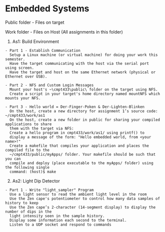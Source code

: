 # Embedded Systems

Public folder - Files on target

Work folder - Files on Host (All assignments in this folder)
  
  1. As1: Build Environment
   
    - Part 1 - Establish Communication
      Setup a Linux machine (or virtual machine) for doing your work this semester.
      Have the target communicating with the host via the serial port using screen.
      Have the target and host on the same Ethernet network (physical or Ethernet over USB).
    
    - Part 2 - NFS and Custom Login Messages
      Mount your host's ~\cmpt433\public\ folder on the target using NFS.
      Create a script in your target's home directory named mountNFS which mounts your NFS.
      
    - Part 3 - Hello world = Der-Finger-Poken & Der-Lighten-Blinken
      On the host, create a new directory for assignment 1’s source code: ~/cmpt433/work/as1
      On the host, create a new folder in public for sharing your compiled applications to share
      them with the target via NFS:
      Create a hello program in cmpt433/work/as1/ using printf() to
      display a message of the form: "Hello embedded world, from <your name>!"
      Create a makefile that compiles your application and places the compiled file to the
      ~/cmpt433/public/myApps/ folder. Your makefile should be such that you can
      compile and deploy (place executable to the myApps/ folder) using the following single
      command: (host)$ make
  
  2. As2: Light Dip Detector
    
    - Part 1 - Write "light_sampler" Program
      Use a light sensor to read the ambient light level in the room
      Use the Zen cape's potentiometer to control how many data samples of history to keep
      Use the Zen cape’s 2-character (14-segment display) to display the number of dips in the
      light intensity seen in the sample history.
      Display some information each second to the terminal.
      Listen to a UDP socket and respond to commands
